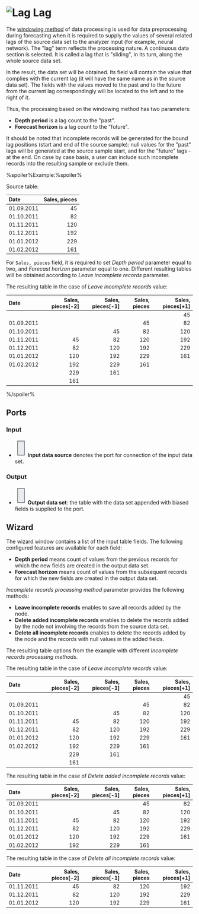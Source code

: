 # ![Lag](../../images/icons/components/sliding-window_default.svg) Lag

The [windowing method](https://wiki.loginom.ru/articles/windowing-method.html) of data processing is used for data preprocessing during forecasting when it is required to supply the values of several related lags of the source data set to the analyzer input (for example, neural network). The "lag" term reflects the processing nature. A continuous data section is selected. It is called a lag that is "sliding", in its turn, along the whole source data set.

In the result, the data set will be obtained. Its field will contain the value that complies with the current lag (it will have the same name as in the source data set). The fields with the values moved to the past and to the future from the current lag correspondingly will be located to the left and to the right of it.

Thus, the processing based on the windowing method has two parameters:

* **Depth period** is a lag count to the "past".
* **Forecast horizon** is a lag count to the "future".

It should be noted that incomplete records will be generated for the bound lag positions (start and end of the source sample): null values for the "past" lags will be generated at the source sample start, and for the "future" lags - at the end. On case by case basis, a user can include such incomplete records into the resulting sample or exclude them.

%spoiler%Example:%spoiler%

Source table:

| Date | Sales, pieces |
| :--- | -----------: |
| 01.09.2011 | 45 |
| 01.10.2011 | 82 |
| 01.11.2011 | 120 |
| 01.12.2011 | 192 |
| 01.01.2012 | 229 |
| 01.02.2012 | 161 |

For `Sales, pieces` field, it is required to set *Depth period* parameter equal to two, and *Forecast horizon* parameter equal to one. Different resulting tables will be obtained according to *Leave incomplete records* parameter.

The resulting table in the case of *Leave incomplete records* value:

| Date | Sales, pieces[-2] | Sales, pieces[-1] | Sales, pieces | Sales, pieces[+1] |
| :--- | ---------------: | ---------------: | -----------: | ---------------: |
| | | | | 45 |
| 01.09.2011 | | | 45 | 82 |
| 01.10.2011 | | 45 | 82 | 120 |
| 01.11.2011 | 45 | 82 | 120 | 192 |
| 01.12.2011 | 82 | 120 | 192 | 229 |
| 01.01.2012 | 120 | 192 | 229 | 161 |
| 01.02.2012 | 192 | 229 | 161 | |
| | 229 | 161 | | |
| | 161 | | | &nbsp; |

%/spoiler%

## Ports

### Input

* ![Input data source](../../images/icons/app/node/ports/inputs/table_inactive.svg) **Input data source** denotes the port for connection of the input data set.

### Output

* ![Output data source](../../images/icons/app/node/ports/inputs/table_inactive.svg) **Output data set**: the table with the data set appended with biased fields is supplied to the port.

## Wizard

The wizard window contains a list of the input table fields. The following configured features are available for each field:

* **Depth period** means count of values from the previous records for which the new fields are created in the output data set.
* **Forecast horizon** means count of values from the subsequent records for which the new fields are created in the output data set.

*Incomplete records processing method* parameter provides the following methods:

* **Leave incomplete records** enables to save all records added by the node.
* **Delete added incomplete records** enables to delete the records added by the node not involving the records from the source data set.
* **Delete all incomplete records** enables to delete the records added by the node and the records with null values in the added fields.

The resulting table options from the example with different *Incomplete records processing methods*.

The resulting table in the case of *Leave incomplete records* value:

| Date | Sales, pieces[-2] | Sales, pieces[-1] | Sales, pieces | Sales, pieces[+1] |
| :--- | ---------------: | ---------------: | -----------: | ---------------: |
| | | | | 45 |
| 01.09.2011 | | | 45 | 82 |
| 01.10.2011 | | 45 | 82 | 120 |
| 01.11.2011 | 45 | 82 | 120 | 192 |
| 01.12.2011 | 82 | 120 | 192 | 229 |
| 01.01.2012 | 120 | 192 | 229 | 161 |
| 01.02.2012 | 192 | 229 | 161 | |
| | 229 | 161 | | |
| | 161 | | | &nbsp; |

The resulting table in the case of *Delete added incomplete records* value:

| Date | Sales, pieces[-2] | Sales, pieces[-1] | Sales, pieces | Sales, pieces[+1] |
| :--- | ---------------: | ---------------: | -----------: | ---------------: |
| 01.09.2011 | | | 45 | 82 |
| 01.10.2011 | | 45 | 82 | 120 |
| 01.11.2011 | 45 | 82 | 120 | 192 |
| 01.12.2011 | 82 | 120 | 192 | 229 |
| 01.01.2012 | 120 | 192 | 229 | 161 |
| 01.02.2012 | 192 | 229 | 161 | &nbsp; |

The resulting table in the case of *Delete all incomplete records* value:

| Date | Sales, pieces[-2] | Sales, pieces[-1] | Sales, pieces | Sales, pieces[+1] |
| :--- | ---------------: | ---------------: | -----------: | ---------------: |
| 01.11.2011 | 45 | 82 | 120 | 192 |
| 01.12.2011 | 82 | 120 | 192 | 229 |
| 01.01.2012 | 120 | 192 | 229 | 161 |
